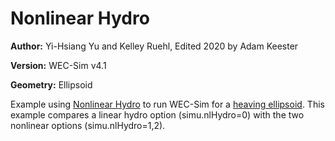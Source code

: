 # Nonlinear Hydro

**Author:**  	Yi-Hsiang Yu and Kelley Ruehl, Edited 2020 by Adam Keester

**Version:** 	WEC-Sim v4.1

**Geometry:**	Ellipsoid

Example using [Nonlinear Hydro](http://wec-sim.github.io/WEC-Sim/advanced_features.html#nonlinear-buoyancy-and-froude-krylov-excitation) to run WEC-Sim for a [heaving ellipsoid](http://wec-sim.github.io/WEC-Sim/advanced_features.html#nonlinear-buoyancy-and-froude-krylov-wave-excitation-tutorial-heaving-ellipsoid). This example compares a linear hydro option (simu.nlHydro=0) with the two nonlinear options (simu.nlHydro=1,2).


